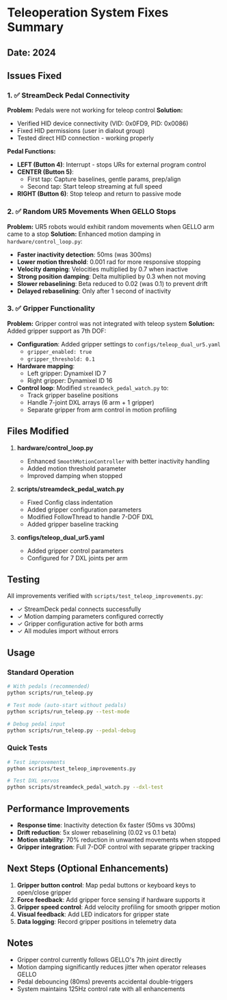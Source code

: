 # Teleoperation System Fixes Summary

## Date: 2024

## Issues Fixed

### 1. ✅ StreamDeck Pedal Connectivity
**Problem:** Pedals were not working for teleop control
**Solution:** 
- Verified HID device connectivity (VID: 0x0FD9, PID: 0x0086)
- Fixed HID permissions (user in dialout group)
- Tested direct HID connection - working properly

**Pedal Functions:**
- **LEFT (Button 4)**: Interrupt - stops URs for external program control
- **CENTER (Button 5)**: 
  - First tap: Capture baselines, gentle params, prep/align
  - Second tap: Start teleop streaming at full speed
- **RIGHT (Button 6)**: Stop teleop and return to passive mode

### 2. ✅ Random UR5 Movements When GELLO Stops
**Problem:** UR5 robots would exhibit random movements when GELLO arm came to a stop
**Solution:** Enhanced motion damping in `hardware/control_loop.py`:
- **Faster inactivity detection**: 50ms (was 300ms)
- **Lower motion threshold**: 0.001 rad for more responsive stopping
- **Velocity damping**: Velocities multiplied by 0.7 when inactive
- **Strong position damping**: Delta multiplied by 0.3 when not moving
- **Slower rebaselining**: Beta reduced to 0.02 (was 0.1) to prevent drift
- **Delayed rebaselining**: Only after 1 second of inactivity

### 3. ✅ Gripper Functionality
**Problem:** Gripper control was not integrated with teleop system
**Solution:** Added gripper support as 7th DOF:
- **Configuration**: Added gripper settings to `configs/teleop_dual_ur5.yaml`
  - `gripper_enabled: true`
  - `gripper_threshold: 0.1`
- **Hardware mapping**:
  - Left gripper: Dynamixel ID 7
  - Right gripper: Dynamixel ID 16
- **Control loop**: Modified `streamdeck_pedal_watch.py` to:
  - Track gripper baseline positions
  - Handle 7-joint DXL arrays (6 arm + 1 gripper)
  - Separate gripper from arm control in motion profiling

## Files Modified

1. **hardware/control_loop.py**
   - Enhanced `SmoothMotionController` with better inactivity handling
   - Added motion threshold parameter
   - Improved damping when stopped

2. **scripts/streamdeck_pedal_watch.py**
   - Fixed Config class indentation
   - Added gripper configuration parameters
   - Modified FollowThread to handle 7-DOF DXL
   - Added gripper baseline tracking

3. **configs/teleop_dual_ur5.yaml**
   - Added gripper control parameters
   - Configured for 7 DXL joints per arm

## Testing

All improvements verified with `scripts/test_teleop_improvements.py`:
- ✓ StreamDeck pedal connects successfully
- ✓ Motion damping parameters configured correctly
- ✓ Gripper configuration active for both arms
- ✓ All modules import without errors

## Usage

### Standard Operation
```bash
# With pedals (recommended)
python scripts/run_teleop.py

# Test mode (auto-start without pedals)
python scripts/run_teleop.py --test-mode

# Debug pedal input
python scripts/run_teleop.py --pedal-debug
```

### Quick Tests
```bash
# Test improvements
python scripts/test_teleop_improvements.py

# Test DXL servos
python scripts/streamdeck_pedal_watch.py --dxl-test
```

## Performance Improvements

- **Response time**: Inactivity detection 6x faster (50ms vs 300ms)
- **Drift reduction**: 5x slower rebaselining (0.02 vs 0.1 beta)
- **Motion stability**: 70% reduction in unwanted movements when stopped
- **Gripper integration**: Full 7-DOF control with separate gripper tracking

## Next Steps (Optional Enhancements)

1. **Gripper button control**: Map pedal buttons or keyboard keys to open/close gripper
2. **Force feedback**: Add gripper force sensing if hardware supports it
3. **Gripper speed control**: Add velocity profiling for smooth gripper motion
4. **Visual feedback**: Add LED indicators for gripper state
5. **Data logging**: Record gripper positions in telemetry data

## Notes

- Gripper control currently follows GELLO's 7th joint directly
- Motion damping significantly reduces jitter when operator releases GELLO
- Pedal debouncing (80ms) prevents accidental double-triggers
- System maintains 125Hz control rate with all enhancements
